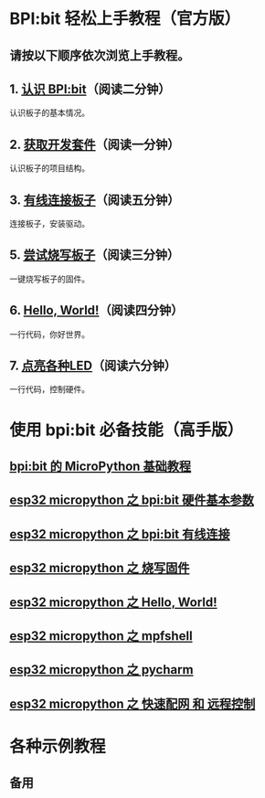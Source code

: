 
# BPI:bit 轻松上手教程（官方版）

## 请按以下顺序依次浏览上手教程。

## 1. [认识 BPI:bit](https://github.com/BPI-STEAM/BPI-BIT-MicroPython/wiki/board_Introduction)（阅读二分钟）

认识板子的基本情况。

## 2. [获取开发套件](https://github.com/BPI-STEAM/BPI-BIT-MicroPython/wiki/get_developmentkit)（阅读一分钟）

认识板子的项目结构。

## 3. [有线连接板子](https://github.com/BPI-STEAM/BPI-BIT-MicroPython/wiki/board_connect)（阅读五分钟）

连接板子，安装驱动。

## 5. [尝试烧写板子](https://github.com/BPI-STEAM/BPI-BIT-MicroPython/wiki/how_to_flash)（阅读三分钟）

一键烧写板子的固件。

## 6. [Hello, World!](https://github.com/BPI-STEAM/BPI-BIT-MicroPython/wiki/helloworld)（阅读四分钟）

一行代码，你好世界。

## 7. [点亮各种LED](https://github.com/BPI-STEAM/BPI-BIT-MicroPython/wiki/light_many_leds)（阅读六分钟）

一行代码，控制硬件。

# 使用 bpi:bit 必备技能（高手版）

## [bpi:bit 的 MicroPython 基础教程](https://forum.banana-pi.org.cn/t/topic/3197)

## [esp32 micropython 之 bpi:bit 硬件基本参数](https://www.jianshu.com/p/cd9398bfb237)

## [esp32 micropython 之 bpi:bit 有线连接](https://www.jianshu.com/p/df5db0f5c10c)

## [esp32 micropython 之 烧写固件](https://www.jianshu.com/p/10a78c1976f1)

## [esp32 micropython 之 Hello, World!](https://www.jianshu.com/p/cb81438a986a)

## [esp32 micropython 之 mpfshell](https://www.jianshu.com/p/773aebfd40f7)

## [esp32 micropython 之 pycharm](https://www.jianshu.com/p/06baefe4af14)

## [esp32 micropython 之 快速配网 和 远程控制](https://www.jianshu.com/p/cf085ce1b402)

# 各种示例教程

## 备用